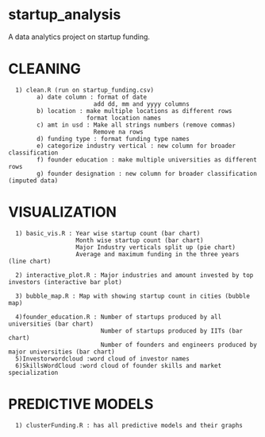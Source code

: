 # startup_analysis
A data analytics project on startup funding.

# CLEANING 

      1) clean.R (run on startup_funding.csv)
            a) date column : format of date
                            add dd, mm and yyyy columns
            b) location : make multiple locations as different rows
                          format location names
            c) amt in usd : Make all strings numbers (remove commas)
                            Remove na rows
            d) funding type : format funding type names
            e) categorize industry vertical : new column for broader classification
            f) founder education : make multiple universities as different rows
            g) founder designation : new column for broader classification (imputed data)

# VISUALIZATION
                  
      1) basic_vis.R : Year wise startup count (bar chart)
                       Month wise startup count (bar chart)
                       Major Industry verticals split up (pie chart)
                       Average and maximum funding in the three years (line chart)

      2) interactive_plot.R : Major industries and amount invested by top investors (interactive bar plot)

      3) bubble_map.R : Map with showing startup count in cities (bubble map)         

      4)founder_education.R : Number of startups produced by all universities (bar chart)
                              Number of startups produced by IITs (bar chart)
                              Number of founders and engineers produced by major universities (bar chart)
      5)Investorwordcloud :word cloud of investor names						
      6)SkillsWordCloud :word cloud of founder skills and market specialization

# PREDICTIVE MODELS

      1) clusterFunding.R : has all predictive models and their graphs
                        
                        
